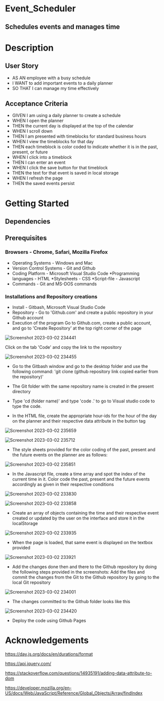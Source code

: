 # Event_Scheduler
## Schedules events and manages time
# Description
## User Story
* AS AN employee with a busy schedule
* I WANT to add important events to a daily planner
* SO THAT I can manage my time effectively
## Acceptance Criteria
* GIVEN I am using a daily planner to create a schedule
* WHEN I open the planner
* THEN the current day is displayed at the top of the calendar
* WHEN I scroll down
* THEN I am presented with timeblocks for standard business hours
* WHEN I view the timeblocks for that day
* THEN each timeblock is color coded to indicate whether it is in the past, present, or future
* WHEN I click into a timeblock
* THEN I can enter an event
* WHEN I click the save button for that timeblock
* THEN the text for that event is saved in local storage
* WHEN I refresh the page
* THEN the saved events persist
# Getting Started
## Dependencies
## Prerequisites
### Browsers - Chrome, Safari, Mozilla Firefox
* Operating Systems - Windows and Mac
* Version Control Systems - Git and Github
* Coding Platform - Microsoft Visual Studio Code *Programming languages - HTML *Stylesheets - CSS *Script-file - Javascript
* Commands - Git and MS-DOS commands
### Installations and Repository creations
* Install - Gitbash, Microsoft Visual Studio Code
* Repository - Go to 'Github.com' and create a public repository in your Github account
* Execution of the program
Go to Github.com, create a public account, and go to 'Create Repository' at the top right corner of the page

![Screenshot 2023-03-02 234441](https://user-images.githubusercontent.com/122113060/222635558-4c891feb-0494-4cb2-b0d9-42503ed83efa.png)

Click on the tab 'Code' and copy the link to the repository

![Screenshot 2023-03-02 234455](https://user-images.githubusercontent.com/122113060/222635661-8cd97945-7662-41e1-b38c-169b310eb35f.png)

* Go to the Gitbash window and go to the desktop folder and use the following command: 'git clone (github repository link copied earlier from the repository)'
* The Git folder with the same repository name is created in the present directory
* Type 'cd (folder name)' and type 'code .' to go to Visual studio code to type the code. 

* In the HTML file, create the appropriate hour-ids for the hour of the day on the planner and their respective data attribute in the button tag

![Screenshot 2023-03-02 235659](https://user-images.githubusercontent.com/122113060/222635976-93fb362b-c540-4667-b7ac-6759175be860.png)

![Screenshot 2023-03-02 235712](https://user-images.githubusercontent.com/122113060/222636007-5780d6f1-cca5-43b5-9098-b08d1889a628.png)

* The style sheets provided for the color coding of the past, present and the future events on the planner are as follows:

![Screenshot 2023-03-02 235851](https://user-images.githubusercontent.com/122113060/222636137-568fdaa9-6631-466b-a79c-af86d49ea773.png)

* In the Javascript file, create a time array and spot the index of the current time in it. Color code the past, present and the future events accordingly as given in their respective conditions

![Screenshot 2023-03-02 233830](https://user-images.githubusercontent.com/122113060/222636411-26fcc408-43f0-4c9e-bf27-45570f605f5d.png)

![Screenshot 2023-03-02 233858](https://user-images.githubusercontent.com/122113060/222636461-f507ef37-5017-4c42-87fd-be431790cffd.png)

* Create an array of objects containing the time and their respective event created or updated by the user on the interface and store it in the localStorage

![Screenshot 2023-03-02 233935](https://user-images.githubusercontent.com/122113060/222636902-6a65049c-5628-44af-9063-fd724e5db26d.png)

* When the page is loaded, that same event is displayed on the textbox provided

![Screenshot 2023-03-02 233921](https://user-images.githubusercontent.com/122113060/222636994-6dbe24c2-51c2-4388-a8c1-008cb683b8b1.png)

* Add the changes done then and there to the Github repository by doing the following steps provided in the screenshots: Add the files and commit the changes from the Git to the Github repository by going to the local Git repository

![Screenshot 2023-03-02 234001](https://user-images.githubusercontent.com/122113060/222637088-ac987a14-7920-4fc3-bb43-853ce44c874f.png)

* The changes committed to the Github folder looks like this

![Screenshot 2023-03-02 234420](https://user-images.githubusercontent.com/122113060/222637129-6143e3d9-e157-4f98-8032-27fd015193a6.png)

* Deploy the code using Github Pages

# Acknowledgements

https://day.js.org/docs/en/durations/format

https://api.jquery.com/

https://stackoverflow.com/questions/14935191/adding-data-attribute-to-dom

https://developer.mozilla.org/en-US/docs/Web/JavaScript/Reference/Global_Objects/Array/findIndex











